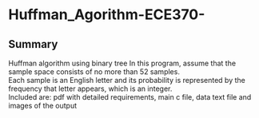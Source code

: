 # Huffman_Agorithm-ECE370-
## Summary
Huffman algorithm using binary tree
In this program, assume that the sample space consists of no more than 52 samples.<br>
Each sample is an English letter and its probability is represented by the frequency that letter appears, which is an integer. <br>
Included are: pdf with detailed requirements, main c file, data text file and images of the output <br>
